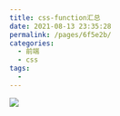 ```yaml
---
title: css-function汇总
date: 2021-08-13 23:35:28
permalink: /pages/6f5e2b/
categories:
  - 前端
  - css
tags:
  - 
---
```


![](https://cdn.jsdelivr.net/gh/xugaoyi/image_store/blog/20200512161232.jpg)